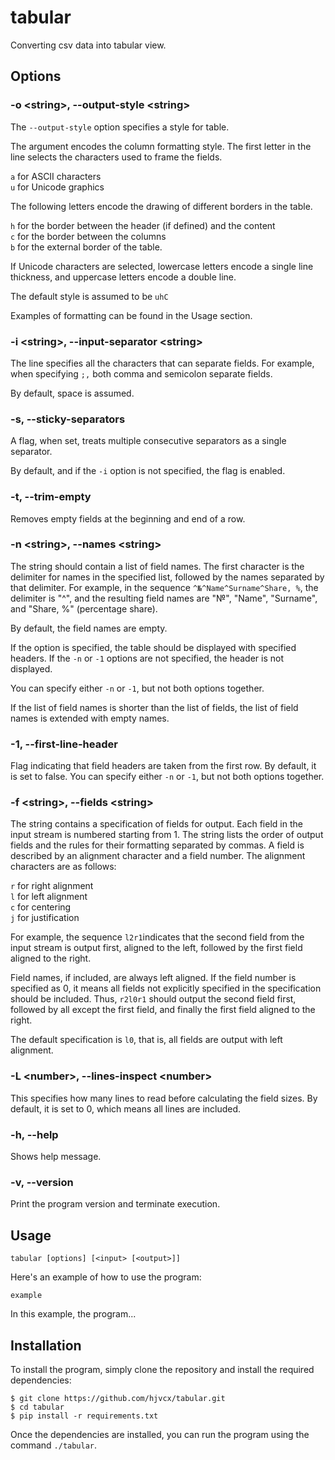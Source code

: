 # tabular

Converting csv data into tabular view.

## Options

### -o \<string\>, --output-style \<string\>

The `--output-style` option specifies a style for table.

The argument encodes the column formatting style. The first letter in the line selects the characters used to frame the fields.

`a` for ASCII characters <br>
`u` for Unicode graphics

The following letters encode the drawing of different borders in the table.

`h` for the border between the header (if defined) and the content<br>
`c` for the border between the columns<br>
`b` for the external border of the table.

If Unicode characters are selected, lowercase letters encode a single line thickness, and uppercase letters encode a double line.

The default style is assumed to be `uhC`

Examples of formatting can be found in the Usage section.

### -i \<string\>, --input-separator \<string\>

The line specifies all the characters that can separate fields. For example, when specifying `;,` both comma and semicolon separate fields.

By default, space is assumed.

### -s, --sticky-separators

A flag, when set, treats multiple consecutive separators as a single separator.

By default, and if the `-i` option is not specified, the flag is enabled.

### -t, --trim-empty

Removes empty fields at the beginning and end of a row.

### -n \<string\>, --names \<string\>

The string should contain a list of field names. The first character is the delimiter for names in the specified list, followed by the names separated by that delimiter. For example, in the sequence `^№^Name^Surname^Share, %`, the delimiter is "^", and the resulting field names are "№", "Name", "Surname", and "Share, %" (percentage share).

By default, the field names are empty.

If the option is specified, the table should be displayed with specified headers. If the `-n` or `-1` options are not specified, the header is not displayed.

You can specify either `-n` or `-1`, but not both options together.

If the list of field names is shorter than the list of fields, the list of field names is extended with empty names.

### -1, --first-line-header

Flag indicating that field headers are taken from the first row. By default, it is set to false. You can specify either `-n` or `-1`, but not both options together.

### -f \<string\>, --fields \<string\>

The string contains a specification of fields for output. Each field in the input stream is numbered starting from 1. The string lists the order of output fields and the rules for their formatting separated by commas. A field is described by an alignment character and a field number. The alignment characters are as follows:

`r` for right alignment<br>
`l` for left alignment<br>
`c` for centering<br>
`j` for justification

For example, the sequence `l2r1`indicates that the second field from the input stream is output first, aligned to the left, followed by the first field aligned to the right.

Field names, if included, are always left aligned. If the field number is specified as 0, it means all fields not explicitly specified in the specification should be included. Thus, `r2l0r1` should output the second field first, followed by all except the first field, and finally the first field aligned to the right.

The default specification is `l0`, that is, all fields are output with left alignment.

### -L \<number\>, --lines-inspect \<number\>

This specifies how many lines to read before calculating the field sizes. By default, it is set to 0, which means all lines are included.

### -h, --help

Shows help message.

### -v, --version

Print the program version and terminate execution.

## Usage

```
tabular [options] [<input> [<output>]]
```

Here's an example of how to use the program:

```
example
```

In this example, the program...

## Installation

To install the program, simply clone the repository and install the required dependencies:

```
$ git clone https://github.com/hjvcx/tabular.git
$ cd tabular
$ pip install -r requirements.txt
```

Once the dependencies are installed, you can run the program using the command `./tabular`.